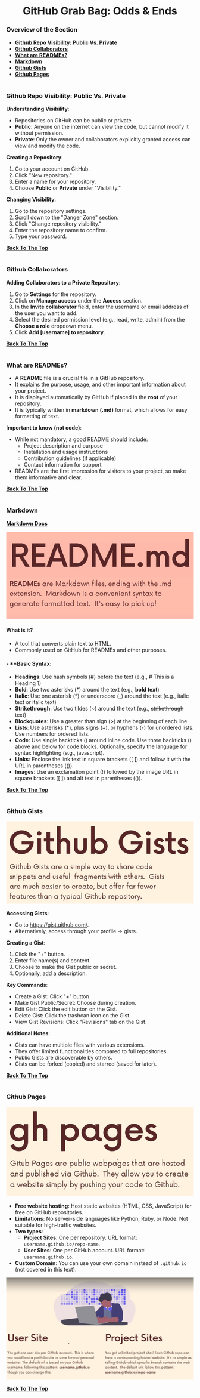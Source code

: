 <h1 align="center">GitHub Grab Bag: Odds & Ends</h1>

### Overview of the Section
* **[Github Repo Visibility: Public Vs. Private](#public-private)**
* **[Github Collaborators](#collaborators)**
* **[What are READMEs?](#readme)**
* **[Markdown](#markdown)**
* **[Github Gists](#github-gists)**
* **[Github Pages](#github-pages)**

#
### <a name="public-private">Github Repo Visibility: Public Vs. Private</a>

**Understanding Visibility**:

- Repositories on GitHub can be public or private.
- **Public**: Anyone on the internet can view the code, but cannot modify it without permission.
- **Private**: Only the owner and collaborators explicitly granted access can view and modify the code.

**Creating a Repository**:
1. Go to your account on GitHub.
2. Click "New repository."
3. Enter a name for your repository.
4. Choose **Public** or **Private** under "Visibility."

**Changing Visibility**:
1. Go to the repository settings.
2. Scroll down to the "Danger Zone" section.
3. Click "Change repository visibility."
4. Enter the repository name to confirm.
5. Type your password.

**[Back To The Top](#Overview-of-the-Section)**
#
### <a name="collaborators">Github Collaborators</a>

**Adding Collaborators to a Private Repository**:
1. Go to **Settings** for the repository.
2. Click on **Manage access** under the **Access** section.
3. In the **Invite collaborator** field, enter the username or email address of the user you want to add.
4. Select the desired permission level (e.g., read, write, admin) from the **Choose a role** dropdown menu.
5. Click **Add [username] to repository**.

**[Back To The Top](#Overview-of-the-Section)**
#
### <a name="readme">What are READMEs?</a>

- A **README** file is a crucial file in a GitHub repository.
- It explains the purpose, usage, and other important information about your project.
- It is displayed automatically by GitHub if placed in the **root** of your repository.
- It is typically written in **markdown (.md)** format, which allows for easy formatting of text.

**Important to know (not code)**:

- While not mandatory, a good README should include:
    - Project description and purpose
    - Installation and usage instructions
    - Contribution guidelines (if applicable)
    - Contact information for support
- READMEs are the first impression for visitors to your project, so make them informative and clear.

**[Back To The Top](#Overview-of-the-Section)**
#
### Markdown

**[Markdown Docs](https://daringfireball.net/projects/markdown/)**

![Readme](https://github.com/tsokac2/-_-_Git_and_GitHub_CheatSheet/blob/main/src/61.JPG)

#### What is it?
- A tool that converts plain text to HTML.
- Commonly used on GitHub for READMEs and other purposes.

#### - **Basic Syntax:
- **Headings**: Use hash symbols (#) before the text (e.g., # This is a Heading 1)
- **Bold**: Use two asterisks (*) around the text (e.g., **bold text**)
- **Italic**: Use one asterisk (*) or underscore (_) around the text (e.g., italic text or italic text)
- **Strikethrough**: Use two tildes (~) around the text (e.g., ~~strikethrough text~~)
- **Blockquotes**: Use a greater than sign (>) at the beginning of each line.
- **Lists**: Use asterisks (*), plus signs (+), or hyphens (-) for unordered lists. Use numbers for ordered lists.
- **Code**: Use single backticks () around inline code. Use three backticks () above and below for code blocks. Optionally, specify the language for syntax highlighting (e.g., javascript).
- **Links**: Enclose the link text in square brackets ([ ]) and follow it with the URL in parentheses (()).
- **Images**: Use an exclamation point (!) followed by the image URL in square brackets ([ ]) and alt text in parentheses (()).

**[Back To The Top](#Overview-of-the-Section)**
#
### Github Gists

![Github Gists](https://github.com/tsokac2/-_-_Git_and_GitHub_CheatSheet/blob/main/src/62.JPG)

**Accessing Gists**:
- Go to https://gist.github.com/.
- Alternatively, access through your profile -> gists.

**Creating a Gist**:
1. Click the "+" button.
2. Enter file name(s) and content.
3. Choose to make the Gist public or secret.
4. Optionally, add a description.

**Key Commands**:
- Create a Gist: Click "+" button.
- Make Gist Public/Secret: Choose during creation.
- Edit Gist: Click the edit button on the Gist.
- Delete Gist: Click the trashcan icon on the Gist.
- View Gist Revisions: Click "Revisions" tab on the Gist.

**Additional Notes**:
- Gists can have multiple files with various extensions.
- They offer limited functionalities compared to full repositories.
- Public Gists are discoverable by others.
- Gists can be forked (copied) and starred (saved for later).

**[Back To The Top](#Overview-of-the-Section)**
#
### Github Pages

![Github Pages](https://github.com/tsokac2/-_-_Git_and_GitHub_CheatSheet/blob/main/src/63.JPG)

- **Free website hosting**: Host static websites (HTML, CSS, JavaScript) for free on GitHub repositories.
- **Limitations**: No server-side languages like Python, Ruby, or Node. Not suitable for high-traffic websites.
- **Two types**:
    - **Project Sites**: One per repository. URL format: ``username.github.io/repo-name``.
    - **User Sites**: One per GitHub account. URL format: ``username.github.io``.
- **Custom Domain**: You can use your own domain instead of ``.github.io`` (not covered in this text).

![Github Pages](https://github.com/tsokac2/-_-_Git_and_GitHub_CheatSheet/blob/main/src/64.JPG)

**[Back To The Top](#Overview-of-the-Section)**
#